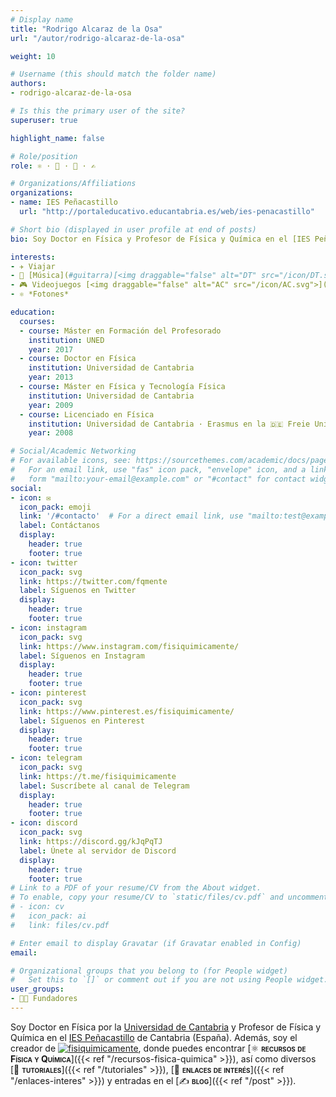 ```yaml
---
# Display name
title: "Rodrigo Alcaraz de la Osa"
url: "/autor/rodrigo-alcaraz-de-la-osa"

weight: 10

# Username (this should match the folder name)
authors:
- rodrigo-alcaraz-de-la-osa

# Is this the primary user of the site?
superuser: true

highlight_name: false

# Role/position
role: ⚛️ · 🤝 · 🔗 · ✍️

# Organizations/Affiliations
organizations:
- name: IES Peñacastillo
  url: "http://portaleducativo.educantabria.es/web/ies-penacastillo"

# Short bio (displayed in user profile at end of posts)
bio: Soy Doctor en Física y Profesor de Física y Química en el [IES Peñacastillo](http://portaleducativo.educantabria.es/web/ies-penacastillo) de Cantabria (España).

interests:
- ✈️ Viajar
- 🎸 [Música](#guitarra)[<img draggable="false" alt="DT" src="/icon/DT.svg">](https://dreamtheater.net) <iframe src="https://open.spotify.com/embed/artist/2aaLAng2L2aWD2FClzwiep" width="100%" height="380" frameBorder="0" allowtransparency="true" allow="encrypted-media"></iframe>
- 🎮 Videojuegos [<img draggable="false" alt="AC" src="/icon/AC.svg">](https://www.ubisoft.com/es-es/game/assassins-creed)
- ⚛️ *Fotones*

education:
  courses:
  - course: Máster en Formación del Profesorado
    institution: UNED
    year: 2017
  - course: Doctor en Física
    institution: Universidad de Cantabria
    year: 2013
  - course: Máster en Física y Tecnología Física
    institution: Universidad de Cantabria
    year: 2009
  - course: Licenciado en Física
    institution: Universidad de Cantabria · Erasmus en la 🇩🇪 Freie Universität Berlin
    year: 2008

# Social/Academic Networking
# For available icons, see: https://sourcethemes.com/academic/docs/page-builder/#icons
#   For an email link, use "fas" icon pack, "envelope" icon, and a link in the
#   form "mailto:your-email@example.com" or "#contact" for contact widget.
social:
- icon: ✉️
  icon_pack: emoji
  link: '/#contacto'  # For a direct email link, use "mailto:test@example.org".
  label: Contáctanos
  display:
    header: true
    footer: true
- icon: twitter
  icon_pack: svg
  link: https://twitter.com/fqmente
  label: Síguenos en Twitter
  display:
    header: true
    footer: true
- icon: instagram
  icon_pack: svg
  link: https://www.instagram.com/fisiquimicamente/
  label: Síguenos en Instagram
  display:
    header: true
    footer: true
- icon: pinterest
  icon_pack: svg
  link: https://www.pinterest.es/fisiquimicamente/
  label: Síguenos en Pinterest
  display:
    header: true
    footer: true
- icon: telegram
  icon_pack: svg
  link: https://t.me/fisiquimicamente
  label: Suscríbete al canal de Telegram
  display:
    header: true
    footer: true
- icon: discord
  icon_pack: svg
  link: https://discord.gg/kJqPqTJ
  label: Únete al servidor de Discord
  display:
    header: true
    footer: true
# Link to a PDF of your resume/CV from the About widget.
# To enable, copy your resume/CV to `static/files/cv.pdf` and uncomment the lines below.
# - icon: cv
#   icon_pack: ai
#   link: files/cv.pdf

# Enter email to display Gravatar (if Gravatar enabled in Config)
email:

# Organizational groups that you belong to (for People widget)
#   Set this to `[]` or comment out if you are not using People widget.
user_groups:
- 🧑‍🔬 Fundadores
---
```


Soy Doctor en Física por la [Universidad de Cantabria](https://web.unican.es) y Profesor de Física y Química en el [IES Peñacastillo](http://portaleducativo.educantabria.es/web/ies-penacastillo) de Cantabria (España). Además, soy el creador de [<img draggable="false" class="icon" alt="fisiquimicamente" src="/icon/logo-fisiquimicamente.svg">](/), donde puedes encontrar [⚛️ <span style="font-variant:small-caps;">**recursos de Física y Química**</span>]({{< ref "/recursos-fisica-quimica" >}}), así como diversos [🤝 <span style="font-variant:small-caps;">**tutoriales**</span>]({{< ref "/tutoriales" >}}), [🔗 <span style="font-variant:small-caps;">**enlaces de interés**</span>]({{< ref "/enlaces-interes" >}}) y entradas en el [✍️ <span style="font-variant:small-caps;">**blog**</span>]({{< ref "/post" >}}).
